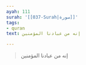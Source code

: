 ```yaml
---
ayah: 111
surah: '[[037-Surah|سورة]]'
tags:
- quran
text: إنه من عبادنا المؤمنين

---
```

> إنه من عبادنا المؤمنين
